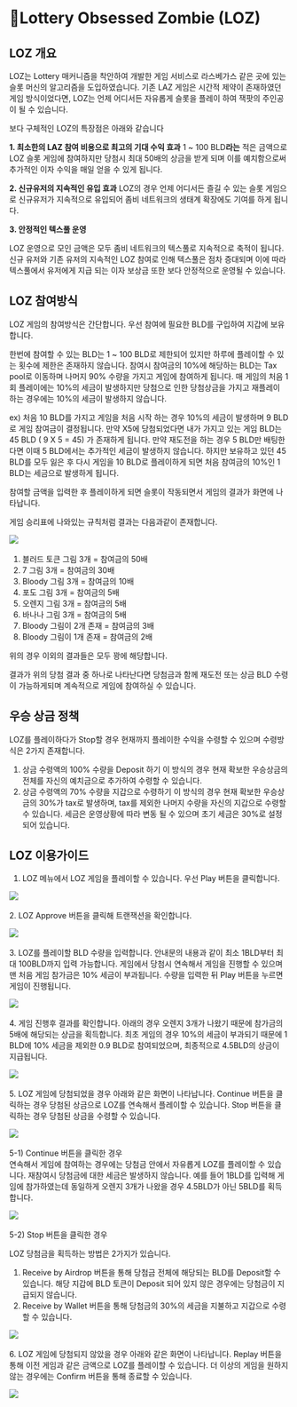 # Lottery Obsessed Zombie (LOZ)

## LOZ 개요

LOZ는 Lottery 매커니즘을 착안하여 개발한 게임 서비스로 라스베가스 같은 곳에 있는 슬롯 머신의 알고리즘을 도입하였습니다. 기존 LAZ 게임은 시간적 제약이 존재하였던 게임 방식이었다면, LOZ는 언제 어디서든 자유롭게 슬롯을 플레이 하여 잭팟의 주인공이 될 수 있습니다.

보다 구체적인 LOZ의 특장점은 아래와 같습니다

**1. 최소한의 LAZ 참여 비용으로 최고의 기대 수익 효과**  1 \~ 100 BLD**라는** 적은 금액으로 LOZ 슬롯 게임에 참여하지만 당첨시 최대 50배의 상금을 받게 되며 이를 예치함으로써 추가적인 이자 수익을 매일 얻을 수 있게 됩니다.

**2. 신규유저의 지속적인 유입 효과**  LOZ의 경우 언제 어디서든 즐길 수 있는 슬롯 게임으로 신규유저가 지속적으로 유입되어 좀비 네트워크의 생태계 확장에도 기여를 하게 됩니다.

**3. 안정적인 텍스풀 운영**

LOZ 운영으로 모인 금액은 모두 좀비 네트워크의 텍스풀로 지속적으로 축적이 됩니다. 신규 유저와 기존 유저의 지속적인 LOZ 참여로 인해 텍스풀은 점차 증대되며 이에 따라 텍스풀에서 유저에게 지급 되는 이자 보상금 또한 보다 안정적으로 운영될 수 있습니다.

## **LOZ 참여방식**

LOZ 게임의 참여방식은 간단합니다. 우선 참여에 필요한 BLD를 구입하여 지갑에 보유합니다.

한번에 참여할 수 있는 BLD는 1 \~ 100 BLD로 제한되어 있지만 하루에 플레이할 수 있는 횟수에 제한은 존재하지 않습니다. 참여시 참여금의 10%에 해당하는 BLD는 Tax pool로 이동하며 나머지 90% 수량을 가지고 게임에 참여하게 됩니다. 매 게임의 처음 1회 플레이에는 10%의 세금이 발생하지만 당첨으로 인한 당첨상금을 가지고 재플레이 하는 경우에는 10%의 세금이 발생하지 않습니다.

ex) 처음 10 BLD를 가지고 게임을 처음 시작 하는 경우 10%의 세금이 발생하며 9 BLD로 게임 참여금이 결정됩니다. 만약 X5에 당첨되었다면 내가 가지고 있는 게임 BLD는 45 BLD ( 9 X 5 = 45) 가 존재하게 됩니다. 만약 재도전을 하는 경우 5 BLD만 배팅한다면 이때 5 BLD에서는 추가적인 세금이 발생하지 않습니다. 하지만 보유하고 있던 45 BLD를 모두 잃은 후 다시 게임을 10 BLD로 플레이하게 되면 처음 참여금의 10%인 1 BLD는 세금으로 발생하게 됩니다.

참여할 금액을 입력한 후 플레이하게 되면 슬롯이 작동되면서 게임의 결과가 화면에 나타납니다.

게임 승리표에 나와있는 규칙처럼 결과는 다음과같이 존재합니다.

![](<../.gitbook/assets/로즈 첨.png>)

1. 블러드 토큰 그림 3개 = 참여금의 50배
2. 7 그림 3개 = 참여금의 30배
3. Bloody 그림 3개 = 참여금의 10배
4. 포도 그림 3개 = 참여금의 5배
5. 오렌지 그림 3개 = 참여금의 5배
6. 바나나 그림 3개 = 참여금의 5배
7. Bloody 그림이 2개 존재 = 참여금의 3배
8. Bloody 그림이 1개 존재 = 참여금의 2배

위의 경우 이외의 결과들은 모두 꽝에 해당합니다.

결과가 위의 당첨 결과 중 하나로 나타난다면 당첨금과 함께 재도전 또는 상금 BLD 수령이 가능하게되며 계속적으로 게임에 참여하실 수 있습니다.

## 우승 상금 정책

LOZ를 플레이하다가 Stop할 경우 현재까지 플레이한 수익을 수령할 수 있으며 수령방식은 2가지 존재합니다.

1. 상금 수령액의 100% 수량을 Deposit 하기 이 방식의 경우 현재 확보한 우승상금의 전체를 자신의 예치금으로 추가하여 수령할 수 있습니다.
2. 상금 수령액의 70% 수량을 지갑으로 수령하기 이 방식의 경우 현재 확보한 우승상금의 30%가 tax로 발생하며, tax를 제외한 나머지 수량을 자신의 지갑으로 수령할 수 있습니다. 세금은 운영상황에 따라 변동 될 수 있으며 초기 세금은 30%로 설정되어 있습니다.

## LOZ 이용가이드

1. LOZ 메뉴에서 LOZ 게임을 플레이할 수 있습니다. 우선 Play 버튼을 클릭합니다.

![](../.gitbook/assets/로즈1.png)

2\. LOZ Approve 버튼을 클릭해 트랜잭션을 확인합니다.

![](<../.gitbook/assets/로즈 한1-1.png>)

3\. LOZ를 플레이할 BLD 수량을 입력합니다. 안내문의 내용과 같이 최소 1BLD부터 최대 100BLD까지 입력 가능합니다. 게임에서 당첨시 연속해서 게임을 진행할 수 있으며 맨 처음 게임 참가금은 10% 세금이 부과됩니다. 수량을 입력한 뒤 Play 버튼을 누르면 게임이 진행됩니다.

![](<../.gitbook/assets/로즈 한2-2.png>)

4\. 게임 진행후 결과를 확인합니다. 아래의 경우 오렌지 3개가 나왔기 때문에 참가금의 5배에 해당되는 상금을 획득합니다. 최초 게임의 경우 10%의 세금이 부과되기 때문에 1 BLD에 10% 세금을 제외한 0.9 BLD로 참여되었으며, 최종적으로 4.5BLD의 상금이 지급됩니다.

![](../.gitbook/assets/로즈2.png)

5\. LOZ 게임에 당첨되었을 경우 아래와 같은 화면이 나타납니다. Continue 버튼을 클릭하는 경우 당첨된 상금으로 LOZ를 연속해서 플레이할 수 있습니다. Stop 버튼을 클릭하는 경우 당첨된 상금을 수령할 수 있습니다.

![](<../.gitbook/assets/로즈 한3.png>)

5-1) Continue 버튼을 클릭한 경우 \
연속해서 게임에 참여하는 경우에는 당첨금 안에서 자유롭게 LOZ를 플레이할 수 있습니다. 재참여시 당첨금에 대한 세금은 발생하지 않습니다. 예를 들어 1BLD를 입력해 게임에 참가하였는데 동일하게 오렌지 3개가 나왔을 경우 4.5BLD가 아닌 5BLD를 획득합니다.

![](<../.gitbook/assets/로즈 한4.png>)

5-2) Stop 버튼을 클릭한 경우

LOZ 당첨금을 획득하는 방법은 2가지가 있습니다.

1. Receive by Airdrop 버튼을 통해 당첨금 전체에 해당되는 BLD를 Deposit할 수 있습니다. 해당 지갑에 BLD 토큰이 Deposit 되어 있지 않은 경우에는 당첨금이 지급되지 않습니다.
2. Receive by Wallet 버튼을 통해 당첨금의 30%의 세금을 지불하고 지갑으로 수령할 수 있습니다.

![](<../.gitbook/assets/로즈 한5-2.png>)

6\. LOZ 게임에 당첨되지 않았을 경우 아래와 같은 화면이 나타납니다. Replay 버튼을 통해 이전 게임과 같은 금액으로 LOZ를 플레이할 수 있습니다. 더 이상의 게임을 원하지 않는 경우에는 Confirm 버튼을 통해 종료할 수 있습니다.

![](<../.gitbook/assets/로즈 한6.png>)
